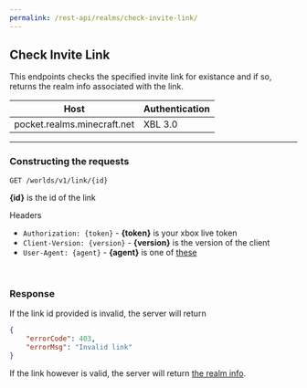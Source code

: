 ```yaml
---
permalink: /rest-api/realms/check-invite-link/
---
```

## Check Invite Link
This endpoints checks the specified invite link for existance and if so, returns the realm info associated with the link.

| Host                        | Authentication |
| --------------------------- | -------------- |
| pocket.realms.minecraft.net | XBL 3.0        |

---

### Constructing the requests
```
GET /worlds/v1/link/{id}
```

**{id}** is the id of the link

Headers  
* `Authorization: {token}`    - **{token}** is your xbox live token  
* `Client-Version: {version}` - **{version}** is the version of the client
* `User-Agent: {agent}`       - **{agent}** is one of [these](../#user-agents)

<br>

### Response
If the link id provided is invalid, the server will return
```json
{
    "errorCode": 403,
    "errorMsg": "Invalid link"
}
```

If the link however is valid, the server will return [the realm info](../realm-info/).
